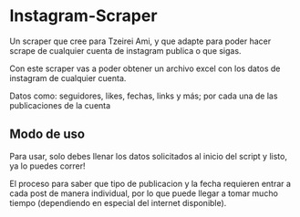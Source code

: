 # Instagram-Scraper

Un scraper que cree para Tzeirei Ami, y que adapte para poder hacer scrape de cualquier cuenta de instagram publica o que sigas.

Con este scraper vas a poder obtener un archivo excel con los datos de instagram de cualquier cuenta.

Datos como: seguidores, likes, fechas, links y más; por cada una de las publicaciones de la cuenta

## Modo de uso

Para usar, solo debes llenar los datos solicitados al inicio del script y listo, ya lo puedes correr!

El proceso para saber que tipo de publicacion y la fecha requieren entrar a cada post de manera individual, por lo que puede llegar a tomar mucho tiempo (dependiendo en especial del internet disponible).
